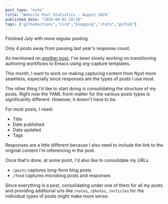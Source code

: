 ```yaml
---
post_type: "note" 
title: "Website Post Statistics - August 2024"
published_date: "2024-08-01 20:19"
tags: ["githubactions","cicd","blogging","stats","github"]
---
```


Finished July with more regular posting. 

Only 4 posts away from passing last year's response count.

As mentioned on [another post](/feed/org-capture-functions-file-target/), I've been slowly working on transitioning authoring workflows to Emacs using org-capture templates.

This month, I want to work on making capturing content from Nyxt more seamless, especially since responses are the types of posts I use most. 

The other thing I'd like to start doing is consolidating the structure of my posts. Right now the YAML front-matter for the various posts types is significantly different. However, it doesn't have to be. 

For most posts, I need:

- Title
- Date published
- Data updated
- Tags

Responses are a little different because I also need to include the link to the original content I'm referencing in the post. 

Once that's done, at some point, I'd also like to consolidate my URLs. 

- `/posts` captures long-form blog posts
- `/feed` captures microblog posts and responses

Since everything is a post, consolidating under one of them for all my posts and providing additional urls like `/notes`, `/photos`, `/articles` for the individual types of posts might make more sense. 
